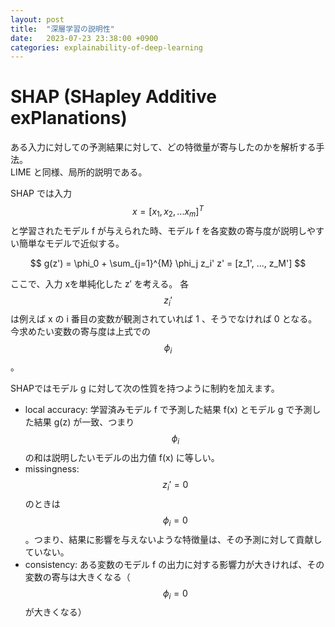 ```yaml
---
layout: post
title:  "深層学習の説明性"
date:   2023-07-23 23:38:00 +0900
categories: explainability-of-deep-learning
---
```


# SHAP (SHapley Additive exPlanations)

ある入力に対しての予測結果に対して、どの特徴量が寄与したのかを解析する手法。  
LIME と同様、局所的説明である。  

SHAP では入力 $$x = [x_1, x_2, ...x_m]^T$$ と学習されたモデル f が与えられた時、モデル f を各変数の寄与度が説明しやすい簡単なモデルで近似する。

$$
g(z') = \phi_0 + \sum_{j=1}^{M} \phi_j z_i'
z' = [z_1', ..., z_M']
$$

ここで、入力 xを単純化した z′ を考える。
各 $$z_i'$$ は例えば x の i 番目の変数が観測されていれば 1 、そうでなければ 0 となる。
今求めたい変数の寄与度は上式での $$\phi_i$$ 。  
  
SHAPではモデル g に対して次の性質を持つように制約を加えます。  
  
- local accuracy: 学習済みモデル f で予測した結果 f(x) とモデル g で予測した結果 g(z) が一致、つまり $$\phi_i$$ の和は説明したいモデルの出力値 f(x) に等しい。
- missingness: $$z_i' = 0$$ のときは $$\phi_i = 0$$ 。つまり、結果に影響を与えないような特徴量は、その予測に対して貢献していない。
- consistency: ある変数のモデル f の出力に対する影響力が大きければ、その変数の寄与は大きくなる（ $$\phi_i = 0$$ が大きくなる）